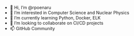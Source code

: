 - 👋 Hi, I’m @rpoenaru
- 👀 I’m interested in Computer Science and Nuclear Physics
- 🌱 I’m currently learning Python, Docker, ELK 
- 💞️ I’m looking to collaborate on CI/CD projects
- 📫 GitHub Community

<!---
rpoenaru/rpoenaru is a ✨ special ✨ repository because its `README.md` (this file) appears on your GitHub profile.
You can click the Preview link to take a look at your changes.
--->
